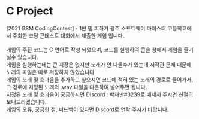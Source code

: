 # C Project
[2021 GSM CodingContest] - 1반 밈 피하기
광주 소프트웨어 마이스터 고등학교에서 주최한 코딩 콘테스트 대회에서 제출한 게임 입니다.<br><br>
게임의 주된 코드는 C 언어로 작성 되었으며, 코드를 실행하여 콘솔 창에서 게임을 즐기실수 있습니다.<br>
게임을 실행하는데는 큰 지장은 없지만 노래가 안 나올수가 있는데 저작관 문제 때문에 노래의 파일은 따로 저장하지 않았습니다.<br>
게임의 노래 및 효과음을 추가하고 싶으시면 코드에 적혀 있는 노래의 경로로 들어가서,<br>그 경로에 지정된 노래의 .wav 파일을 다운하여 넣어두면 됩니다.<br>
지정된 노래 및 효과음이 궁금하시면 Discord : 박재만#3239로 메세지 주시면 친절히 보내드리겠습니다.<br>
게임의 오류, 궁금한 점, 피드백이 있다면 Discord로 연락 주시기 바랍니다.

